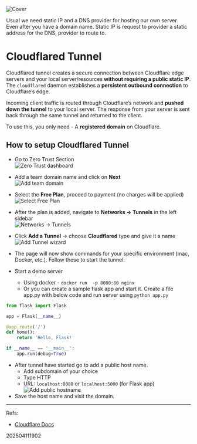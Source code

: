 ![Cover](/assets/blogs/cf-tunnels/header.png)

Usual we need static IP and a DNS provider for hosting our own server. Even after you have a domain name.
Static IP is request to provider a static address for the DNS, provider to route to.

# Cloudflared Tunnel

Cloudflared tunnel creates a secure connection between Cloudflare edge servers and your local server/resources **without requiring a public static IP**. The `cloudflared` daemon establishes a **persistent outbound connection** to Cloudflare’s edge.

Incoming client traffic is routed through Cloudflare’s network and **pushed down the tunnel** to your local server. The response from your server is sent back through the same tunnel and returned to the client.

To use this, you only need - A **registered domain** on Cloudflare.
## How to setup Cloudflared Tunnel

 - Go to Zero Trust Section  
   ![Zero Trust dashboard](/assets/blogs/cf-tunnels/zero-trust.png)

 - Add a team domain name and click on **Next**  
   ![Add team domain](/assets/blogs/cf-tunnels/team-domain.png)

 - Select the **Free Plan**, proceed to payment (no charges will be applied)  
   ![Select Free Plan](/assets/blogs/cf-tunnels/select-plan.png)

 - After the plan is added, navigate to **Networks → Tunnels** in the left sidebar  
   ![Networks → Tunnels](/assets/blogs/cf-tunnels/networks-tunnels.png)

 - Click **Add a Tunnel** → choose **Cloudflared** type and give it a name  
   ![Add Tunnel wizard](/assets/blogs/cf-tunnels/add-tunnel.png)

 - The page will now show commands for your specific environment (mac, Docker, etc.). Follow those to start the tunnel.

- Start a demo server
	- Using docker - `docker run  -p 8080:80 nginx `
	- Or you can create a sample flask app and start it. Create a file app.py with below code and run server using `python app.py`
```python
from flask import Flask

app = Flask(__name__)

@app.route('/')
def home():
    return 'Hello, Flask!'

if __name__ == '__main__':
    app.run(debug=True)
```
- After tunnel have started go to add a public host name. 
	- Add subdomain of your choice
	- Type HTTP
	- URL: `localhost:8080` or `localhost:5000` (for Flask app)  
   ![Add public hostname](/assets/blogs/cf-tunnels/add-host-name.png)
- Save the host name and visit the domain.
---
Refs: 
- [Cloudflare Docs](https://developers.cloudflare.com/cloudflare-one/connections/connect-networks/)

202504111902

